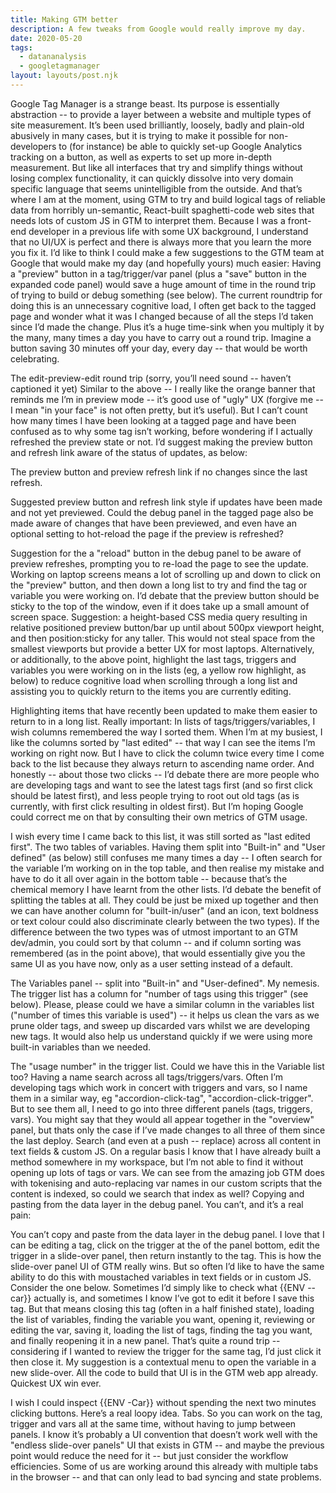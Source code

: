 ```yaml
---
title: Making GTM better
description: A few tweaks from Google would really improve my day.
date: 2020-05-20
tags:
  - datananalysis
  - googletagmanager
layout: layouts/post.njk
---
```


Google Tag Manager is a strange beast. Its purpose is essentially abstraction -- to provide a layer between a website and multiple types of site measurement. It’s been used brilliantly, loosely, badly and plain-old abusively in many cases, but it is trying to make it possible for non-developers to (for instance) be able to quickly set-up Google Analytics tracking on a button, as well as experts to set up more in-depth measurement. But like all interfaces that try and simplify things without losing complex functionality, it can quickly dissolve into very domain specific language that seems unintelligible from the outside.
And that’s where I am at the moment, using GTM to try and build logical tags of reliable data from horribly un-semantic, React-built spaghetti-code web sites that needs lots of custom JS in GTM to interpret them.
Because I was a front-end developer in a previous life with some UX background, I understand that no UI/UX is perfect and there is always more that you learn the more you fix it. I’d like to think I could make a few suggestions to the GTM team at Google that would make my day (and hopefully yours) much easier:
Having a "preview" button in a tag/trigger/var panel (plus a "save" button in the expanded code panel) would save a huge amount of time in the round trip of trying to build or debug something (see below). The current roundtrip for doing this is an unnecessary cognitive load, I often get back to the tagged page and wonder what it was I changed because of all the steps I’d taken since I’d made the change. Plus it’s a huge time-sink when you multiply it by the many, many times a day you have to carry out a round trip. Imagine a button saving 30 minutes off your day, every day -- that would be worth celebrating.

The edit-preview-edit round trip (sorry, you’ll need sound -- haven’t captioned it yet)
Similar to the above -- I really like the orange banner that reminds me I’m in preview mode -- it’s good use of "ugly" UX (forgive me -- I mean "in your face" is not often pretty, but it’s useful). But I can’t count how many times I have been looking at a tagged page and have been confused as to why some tag isn’t working, before wondering if I actually refreshed the preview state or not. I’d suggest making the preview button and refresh link aware of the status of updates, as below:

The preview button and preview refresh link if no changes since the last refresh.

Suggested preview button and refresh link style if updates have been made and not yet previewed.
Could the debug panel in the tagged page also be made aware of changes that have been previewed, and even have an optional setting to hot-reload the page if the preview is refreshed?

Suggestion for the a "reload" button in the debug panel to be aware of preview refreshes, prompting you to re-load the page to see the update.
Working on laptop screens means a lot of scrolling up and down to click on the "preview" button, and then down a long list to try and find the tag or variable you were working on. I’d debate that the preview button should be sticky to the top of the window, even if it does take up a small amount of screen space. Suggestion: a height-based CSS media query resulting in relative positioned preview button/bar up until about 500px viewport height, and then position:sticky for any taller. This would not steal space from the smallest viewports but provide a better UX for most laptops.
Alternatively, or additionally, to the above point, highlight the last tags, triggers and variables you were working on in the lists (eg, a yellow row highlight, as below) to reduce cognitive load when scrolling through a long list and assisting you to quickly return to the items you are currently editing.

Highlighting items that have recently been updated to make them easier to return to in a long list.
Really important: In lists of tags/triggers/variables, I wish columns remembered the way I sorted them. When I’m at my busiest, I like the columns sorted by "last edited" -- that way I can see the items I’m working on right now. But I have to click the column twice every time I come back to the list because they always return to ascending name order. And honestly -- about those two clicks -- I’d debate there are more people who are developing tags and want to see the latest tags first (and so first click should be latest first), and less people trying to root out old tags (as is currently, with first click resulting in oldest first). But I’m hoping Google could correct me on that by consulting their own metrics of GTM usage.

I wish every time I came back to this list, it was still sorted as "last edited first".
The two tables of variables. Having them split into "Built-in" and "User defined" (as below) still confuses me many times a day -- I often search for the variable I’m working on in the top table, and then realise my mistake and have to do it all over again in the bottom table -- because that’s the chemical memory I have learnt from the other lists. I’d debate the benefit of splitting the tables at all. They could be just be mixed up together and then we can have another column for "built-in/user" (and an icon, text boldness or text colour could also discriminate clearly between the two types). If the difference between the two types was of utmost important to an GTM dev/admin, you could sort by that column -- and if column sorting was remembered (as in the point above), that would essentially give you the same UI as you have now, only as a user setting instead of a default.

The Variables panel -- split into "Built-in" and "User-defined". My nemesis.
The trigger list has a column for "number of tags using this trigger" (see below). Please, please could we have a similar column in the variables list ("number of times this variable is used") -- it helps us clean the vars as we prune older tags, and sweep up discarded vars whilst we are developing new tags. It would also help us understand quickly if we were using more built-in variables than we needed.

The "usage number" in the trigger list. Could we have this in the Variable list too?
Having a name search across all tags/triggers/vars. Often I’m developing tags which work in concert with triggers and vars, so I name them in a similar way, eg "accordion-click-tag", "accordion-click-trigger". But to see them all, I need to go into three different panels (tags, triggers, vars). You might say that they would all appear together in the "overview" panel, but thats only the case if I’ve made changes to all three of them since the last deploy.
Search (and even at a push -- replace) across all content in text fields & custom JS. On a regular basis I know that I have already built a method somewhere in my workspace, but I’m not able to find it without opening up lots of tags or vars. We can see from the amazing job GTM does with tokenising and auto-replacing var names in our custom scripts that the content is indexed, so could we search that index as well?
Copying and pasting from the data layer in the debug panel. You can’t, and it’s a real pain:

You can’t copy and paste from the data layer in the debug panel.
I love that I can be editing a tag, click on the trigger at the of the panel bottom, edit the trigger in a slide-over panel, then return instantly to the tag. This is how the slide-over panel UI of GTM really wins. But so often I’d like to have the same ability to do this with moustached variables in text fields or in custom JS. Consider the one below. Sometimes I’d simply like to check what {{ENV -- car}} actually is, and sometimes I know I’ve got to edit it before I save this tag. But that means closing this tag (often in a half finished state), loading the list of variables, finding the variable you want, opening it, reviewing or editing the var, saving it, loading the list of tags, finding the tag you want, and finally reopening it in a new panel. That’s quite a round trip -- considering if I wanted to review the trigger for the same tag, I’d just click it then close it. My suggestion is a contextual menu to open the variable in a new slide-over. All the code to build that UI is in the GTM web app already. Quickest UX win ever.

I wish I could inspect {{ENV -Car}} without spending the next two minutes clicking buttons.
Here’s a real loopy idea. Tabs. So you can work on the tag, trigger and vars all at the same time, without having to jump between panels. I know it’s probably a UI convention that doesn’t work well with the "endless slide-over panels" UI that exists in GTM -- and maybe the previous point would reduce the need for it -- but just consider the workflow efficiencies. Some of us are working around this already with multiple tabs in the browser -- and that can only lead to bad syncing and state problems.